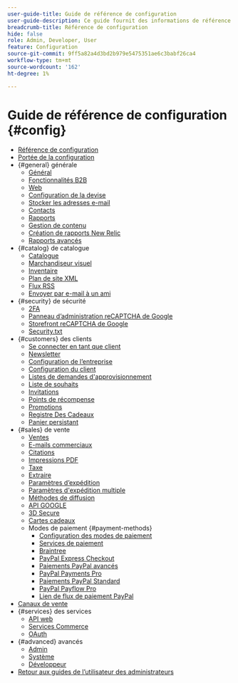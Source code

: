 ```yaml
---
user-guide-title: Guide de référence de configuration
user-guide-description: Ce guide fournit des informations de référence pour tous les paramètres de configuration de la boutique accessibles hors de la barre latérale _Admin_ à l’adresse **[!UICONTROL Stores]** > _[!UICONTROL Settings]_ > **[!UICONTROL Configuration]**.
breadcrumb-title: Référence de configuration
hide: false
role: Admin, Developer, User
feature: Configuration
source-git-commit: 9ff5a82a4d3bd2b979e5475351ae6c3babf26ca4
workflow-type: tm+mt
source-wordcount: '162'
ht-degree: 1%

---
```



# Guide de référence de configuration {#config}

- [Référence de configuration](guide-overview.md)
- [Portée de la configuration](scope-change.md)
- {#general} générale
   - [Général](./general/general.md)
   - [Fonctionnalités B2B](./general/b2b-features.md)
   - [Web](./general/web.md)
   - [Configuration de la devise](./general/currency-setup.md)
   - [Stocker les adresses e-mail](./general/store-email-addresses.md)
   - [Contacts](./general/contacts.md)
   - [Rapports](./general/reports.md)
   - [Gestion de contenu](./general/content-management.md)
   - [Création de rapports New Relic](./general/new-relic-reporting.md)
   - [Rapports avancés](./general/advanced-reporting.md)
- {#catalog} de catalogue
   - [Catalogue](./catalog/catalog.md)
   - [Marchandiseur visuel](./catalog/visual-merchandiser.md)
   - [Inventaire](./catalog/inventory.md)
   - [Plan de site XML](./catalog/xml-sitemap.md)
   - [Flux RSS](./catalog/rss-feeds.md)
   - [Envoyer par e-mail à un ami](./catalog/email-to-a-friend.md)
- {#security} de sécurité
   - [2FA](./security/2fa.md)
   - [Panneau d’administration reCAPTCHA de Google](./security/google-recaptcha-admin.md)
   - [Storefront reCAPTCHA de Google](./security/google-recaptcha-storefront.md)
   - [Security.txt](./security/security-txt.md)
- {#customers} des clients
   - [Se connecter en tant que client](./customers/login-as-customer.md)
   - [Newsletter](./customers/newsletter.md)
   - [Configuration de l’entreprise](./customers/company-configuration.md)
   - [Configuration du client](./customers/customer-configuration.md)
   - [Listes de demandes d&#39;approvisionnement](./customers/requisition-lists.md)
   - [Liste de souhaits](./customers/wishlist.md)
   - [Invitations](./customers/invitations.md)
   - [Points de récompense](./customers/reward-points.md)
   - [Promotions](./customers/promotions.md)
   - [Registre Des Cadeaux](./customers/gift-registry.md)
   - [Panier persistant](./customers/persistent-shopping-cart.md)
- {#sales} de vente
   - [Ventes](./sales/sales.md)
   - [E-mails commerciaux](./sales/sales-emails.md)
   - [Citations](./sales/quotes.md)
   - [Impressions PDF](./sales/pdf-print-outs.md)
   - [Taxe](./sales/tax.md)
   - [Extraire](./sales/checkout.md)
   - [Paramètres d’expédition](./sales/shipping-settings.md)
   - [Paramètres d&#39;expédition multiple](./sales/multishipping-settings.md)
   - [Méthodes de diffusion](./sales/delivery-methods.md)
   - [API GOOGLE](./sales/google-api.md)
   - [3D Secure](./sales/3d-secure.md)
   - [Cartes cadeaux](./sales/gift-cards.md)
   - Modes de paiement {#payment-methods}
      - [Configuration des modes de paiement](./sales/payment-methods.md)
      - [Services de paiement](./sales/payment-services.md)
      - [Braintree](./sales/braintree.md)
      - [PayPal Express Checkout](./sales/paypal-express-checkout.md)
      - [Paiements PayPal avancés](./sales/paypal-payments-advanced.md)
      - [PayPal Payments Pro](./sales/paypal-payments-pro.md)
      - [Paiements PayPal Standard](./sales/paypal-payments-standard.md)
      - [PayPal Payflow Pro](./sales/paypal-payflow-pro.md)
      - [Lien de flux de paiement PayPal](./sales/paypal-payflow-link.md)
- [Canaux de vente](./sales-channels.md)
- {#services} des services
   - [API web](./services/magento-web-api.md)
   - [Services Commerce](./services/saas.md)
   - [OAuth](./services/oauth.md)
- {#advanced} avancés
   - [Admin](./advanced/admin.md)
   - [Système](./advanced/system.md)
   - [Développeur](./advanced/developer.md)
- [Retour aux guides de l’utilisateur des administrateurs](https://experienceleague.adobe.com/en/docs/commerce-admin/user-guides/home)

